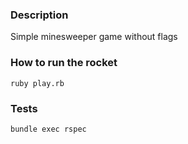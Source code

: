 ### Description
Simple minesweeper game without flags

### How to run the rocket
```shell
ruby play.rb
```

### Tests
```shell
bundle exec rspec
```
